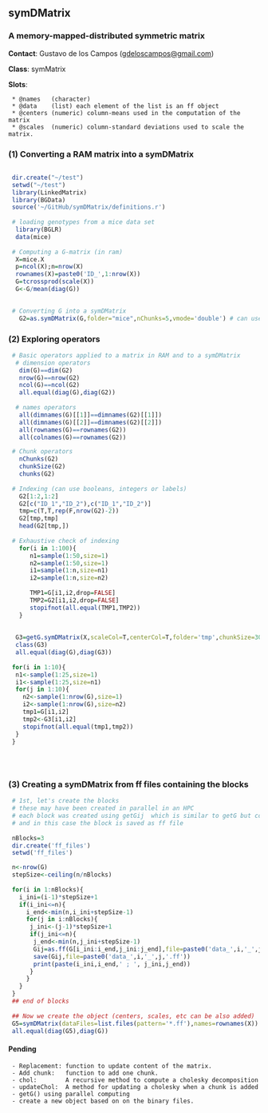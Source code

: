 ## symDMatrix

### A memory-mapped-distributed symmetric matrix

**Contact**: Gustavo de los Campos (gdeloscampos@gmail.com)

**Class**: symMatrix 

**Slots**:

     * @names   (character)
     * @data    (list) each element of the list is an ff object
     * @centers (numeric) column-means used in the computation of the matrix
     * @scales  (numeric) column-standard deviations used to scale the matrix.

### (1) Converting a RAM matrix into a symDMatrix

```R

 dir.create("~/test")
 setwd("~/test")
 library(LinkedMatrix)
 library(BGData)
 source('~/GitHub/symDMatrix/definitions.r')
 
 # loading genotypes from a mice data set
  library(BGLR)
  data(mice)
 
 # Computing a G-matrix (in ram)
  X=mice.X
  p=ncol(X);n=nrow(X)
  rownames(X)=paste0('ID_',1:nrow(X))
  G=tcrossprod(scale(X))
  G<-G/mean(diag(G))
  

 # Converting G into a symDMatrix
   G2=as.symDMatrix(G,folder="mice",nChunks=5,vmode='double') # can use single for lighter files.
```

### (2) Exploring operators
```R
 # Basic operators applied to a matrix in RAM and to a symDMatrix
  # dimension operators
   dim(G)==dim(G2)
   nrow(G)==nrow(G2)
   ncol(G)==ncol(G2)
   all.equal(diag(G),diag(G2))
     
  # names operators
   all(dimnames(G)[[1]]==dimnames(G2)[[1]])
   all(dimnames(G)[[2]]==dimnames(G2)[[2]])
   all(rownames(G)==rownames(G2))
   all(colnames(G)==rownames(G2))

 # Chunk operators
   nChunks(G2)
   chunkSize(G2)
   chunks(G2)
  
 # Indexing (can use booleans, integers or labels)
   G2[1:2,1:2]
   G2[c("ID_1","ID_2"),c("ID_1","ID_2")]
   tmp=c(T,T,rep(F,nrow(G2)-2))
   G2[tmp,tmp]
   head(G2[tmp,])
  
 # Exhaustive check of indexing
   for(i in 1:100){
   	  n1=sample(1:50,size=1)
   	  n2=sample(1:50,size=1)
   	  i1=sample(1:n,size=n1)
   	  i2=sample(1:n,size=n2)
   	  
   	  TMP1=G[i1,i2,drop=FALSE]
   	  TMP2=G2[i1,i2,drop=FALSE]
   	  stopifnot(all.equal(TMP1,TMP2))
   }
   
   
  G3=getG.symDMatrix(X,scaleCol=T,centerCol=T,folder='tmp',chunkSize=300,mc.cores=6,vmode='double')
  class(G3)
  all.equal(diag(G),diag(G3))
  
 for(i in 1:10){ 
  n1<-sample(1:25,size=1)
  i1<-sample(1:25,size=n1)
  for(j in 1:10){
    n2<-sample(1:nrow(G),size=1)
    i2<-sample(1:nrow(G),size=n2)
    tmp1=G[i1,i2]
    tmp2<-G3[i1,i2]
    stopifnot(all.equal(tmp1,tmp2))
  }
 }
 
 
 
```

### (3) Creating a symDMatrix from ff files containing the blocks

```R
 # 1st, let's create the blocks
 # these may have been created in parallel in an HPC
 # each block was created using getGij  which is similar to getG but computes only one block (see code below)
 # and in this case the block is saved as ff file
 
 nBlocks=3
 dir.create('ff_files')
 setwd('ff_files')

 n<-nrow(G)
 stepSize<-ceiling(n/nBlocks)
 
 for(i in 1:nBlocks){
   i_ini=(i-1)*stepSize+1
   if(i_ini<=n){
     i_end<-min(n,i_ini+stepSize-1)
     for(j in i:nBlocks){
      j_ini<-(j-1)*stepSize+1
      if(j_ini<=n){
       j_end<-min(n,j_ini+stepSize-1)
       Gij=as.ff(G[i_ini:i_end,j_ini:j_end],file=paste0('data_',i,'_',j,'.bin'),vmode='double')
       save(Gij,file=paste0('data_',i,'_',j,'.ff'))
       print(paste(i_ini,i_end,' ; ', j_ini,j_end))
      }
     }
   }
 }
 ## end of blocks
 
 ## Now we create the object (centers, scales, etc can be also added)
 G5=symDMatrix(dataFiles=list.files(pattern='*.ff'),names=rownames(X))
 all.equal(diag(G5),diag(G))
```



#### Pending

     - Replacement: function to update content of the matrix.
     - Add chunk:   function to add one chunk.
     - chol:        A recursive method to compute a cholesky decomposition
     - updateChol:  A method for updating a cholesky when a chunk is added
     - getG() using parallel computing
     - create a new object based on on the binary files.
     
     
